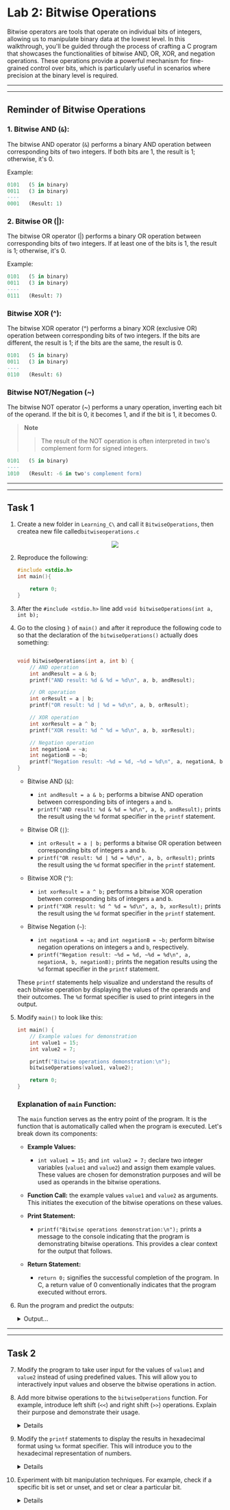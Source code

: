 # Lab 2: Bitwise Operations

Bitwise operators are tools that operate on individual bits of integers, allowing us to manipulate binary data at the lowest level. In this walkthrough, you'll be guided through the process of crafting a C program that showcases the functionalities of bitwise AND, OR, XOR, and negation operations. These operations provide a powerful mechanism for fine-grained control over bits, which is particularly useful in scenarios where precision at the binary level is required.

----------------------
----------------------

## Reminder of Bitwise Operations

### 1. Bitwise AND (`&`):

The bitwise AND operator (`&`) performs a binary AND operation between corresponding bits of two integers. If both bits are 1, the result is 1; otherwise, it's 0.

Example:
```sql
0101   (5 in binary)
0011   (3 in binary)
----
0001   (Result: 1)
```

### 2. Bitwise OR (|):

The bitwise OR operator (|) performs a binary OR operation between corresponding bits of two integers. If at least one of the bits is 1, the result is 1; otherwise, it's 0.

Example:
```sql
0101   (5 in binary)
0011   (3 in binary)
----
0111   (Result: 7)
```

### Bitwise XOR (^):

The bitwise XOR operator (^) performs a binary XOR (exclusive OR) operation between corresponding bits of two integers. If the bits are different, the result is 1; if the bits are the same, the result is 0.

```sql
0101   (5 in binary)
0011   (3 in binary)
----
0110   (Result: 6)
```

### Bitwise NOT/Negation (~)

The bitwise NOT operator (~) performs a unary operation, inverting each bit of the operand. If the bit is 0, it becomes 1, and if the bit is 1, it becomes 0.

>**Note**
>> The result of the NOT operation is often interpreted in two's complement form for signed integers.

```sql
0101   (5 in binary)
----
1010   (Result: -6 in two's complement form)
```

----------------------
----------------------

## Task 1

1.  Create a new folder in `Learning_C\` and call it `BitwiseOperations`, then createa new file called`bitwiseoperations.c`


<div align=center>

![](./figures/step1.png)

</div>

2. Reproduce the following:

    ```c
    #include <stdio.h>
    int main(){

        return 0;
    }
    ```

3. After the `#include <stdio.h>` line add `void bitwiseOperations(int a, int b);`

4. Go to the closing `}` of `main()` and after it reproduce the following code to so that the declaration of the `bitwiseOperations()` actually does something:

    ```c

    void bitwiseOperations(int a, int b) {
        // AND operation
        int andResult = a & b;
        printf("AND result: %d & %d = %d\n", a, b, andResult);

        // OR operation
        int orResult = a | b;
        printf("OR result: %d | %d = %d\n", a, b, orResult);

        // XOR operation
        int xorResult = a ^ b;
        printf("XOR result: %d ^ %d = %d\n", a, b, xorResult);

        // Negation operation
        int negationA = ~a;
        int negationB = ~b;
        printf("Negation result: ~%d = %d, ~%d = %d\n", a, negationA, b, negationB);
    }
    ```
    - Bitwise AND (`&`):
        - `int andResult = a & b;` performs a bitwise AND operation between corresponding bits of integers `a` and `b`.
        - `printf("AND result: %d & %d = %d\n", a, b, andResult);` prints the result using the `%d` format specifier in the `printf` statement.

    - Bitwise OR (`|`):
        - `int orResult = a | b;` performs a bitwise OR operation between corresponding bits of integers `a` and `b`.
        - `printf("OR result: %d | %d = %d\n", a, b, orResult);` prints the result using the `%d` format specifier in the `printf` statement.

    - Bitwise XOR (`^`):
        - `int xorResult = a ^ b;` performs a bitwise XOR operation between corresponding bits of integers `a` and `b`.
        - `printf("XOR result: %d ^ %d = %d\n", a, b, xorResult);` prints the result using the `%d` format specifier in the `printf` statement.

    - Bitwise Negation (`~`):
        - `int negationA = ~a;` and `int negationB = ~b;` perform bitwise negation operations on integers `a` and `b`, respectively.
        - `printf("Negation result: ~%d = %d, ~%d = %d\n", a, negationA, b, negationB);` prints the negation results using the `%d` format specifier in the `printf` statement.

    These `printf` statements help visualize and understand the results of each bitwise operation by displaying the values of the operands and their outcomes. The `%d` format specifier is used to print integers in the output.


5. Modify `main()` to look like this: 

    ```c
    int main() {
        // Example values for demonstration
        int value1 = 15;
        int value2 = 7;

        printf("Bitwise operations demonstration:\n");
        bitwiseOperations(value1, value2);

        return 0;
    }
    ```

    ### Explanation of `main` Function:

    The `main` function serves as the entry point of the program. It is the function that is automatically called when the program is executed. Let's break down its components:

    - **Example Values:**
        - `int value1 = 15;` and `int value2 = 7;` declare two integer variables (`value1` and `value2`) and assign them example values. These values are chosen for demonstration purposes and will be used as operands in the bitwise operations.

    - **Function Call:**
        the example values `value1` and `value2` as arguments. This initiates the execution of the bitwise operations on these values.

    - **Print Statement:**
        - `printf("Bitwise operations demonstration:\n");` prints a message to the console indicating that the program is demonstrating bitwise operations. This provides a clear context for the output that follows.

    - **Return Statement:**
        - `return 0;` signifies the successful completion of the program. In C, a return value of 0 conventionally indicates that the program executed without errors.

6.  Run the program and predict the outputs: 

    <details>
    <summary>Output...</summary>

    ![](./figures/step2.png)

    </details>

----------------------
----------------------


## Task 2

7. Modify the program to take user input for the values of `value1` and `value2` instead of using predefined values. This will allow you to interactively input values and observe the bitwise operations in action.

8. Add more bitwise operations to the `bitwiseOperations` function. For example, introduce left shift (`<<`) and right shift (`>>`) operations. Explain their purpose and demonstrate their usage.

    <details>
    <summmary>Sample Code</summary>

    ```c
    // Left shift operation
    int leftShiftResult = a << 1;
    printf("Left Shift result: %d << 1 = %d\n", a, leftShiftResult);

    // Right shift operation
    int rightShiftResult = b >> 1;
    printf("Right Shift result: %d >> 1 = %d\n", b, rightShiftResult);

    ```

    </details>

9. Modify the `printf` statements to display the results in hexadecimal format using `%x` format specifier. This will introduce you to the hexadecimal representation of numbers.


    <details>
    <summmary>Sample Code</summary>

    ```c
    printf("AND result: %d & %d = %x\n", a, b, andResult);
    // Repeat for other operations
    ```

    </details>

10. Experiment with bit manipulation techniques. For example, check if a specific bit is set or unset, and set or clear a particular bit.

    <details>
    <summmary>Sample Code</summary>

    ```c
    // Check if the 3rd bit is set in a
    if ((a & (1 << 2)) != 0) {
        printf("3rd bit is set in %d\n", a);
    } else {
        printf("3rd bit is not set in %d\n", a);
    }

    // Set the 4th bit in b
    b = b | (1 << 3);
    printf("After setting 4th bit: %d\n", b);
    ```

    </details>